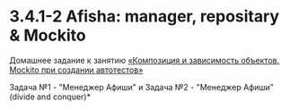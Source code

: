 ﻿# 3.4.1-2 Afisha: manager, repositary & Mockito

Домашнее задание к занятию [«Композиция и зависимость объектов. Mockito при создании автотестов»](https://github.com/netology-code/javaqa-homeworks/tree/master/dependency#%D0%B4%D0%BE%D0%BC%D0%B0%D1%88%D0%BD%D0%B5%D0%B5-%D0%B7%D0%B0%D0%B4%D0%B0%D0%BD%D0%B8%D0%B5-%D0%BA-%D0%B7%D0%B0%D0%BD%D1%8F%D1%82%D0%B8%D1%8E-%D0%BA%D0%BE%D0%BC%D0%BF%D0%BE%D0%B7%D0%B8%D1%86%D0%B8%D1%8F-%D0%B8-%D0%B7%D0%B0%D0%B2%D0%B8%D1%81%D0%B8%D0%BC%D0%BE%D1%81%D1%82%D1%8C-%D0%BE%D0%B1%D1%8A%D0%B5%D0%BA%D1%82%D0%BE%D0%B2-mockito-%D0%BF%D1%80%D0%B8-%D1%81%D0%BE%D0%B7%D0%B4%D0%B0%D0%BD%D0%B8%D0%B8-%D0%B0%D0%B2%D1%82%D0%BE%D1%82%D0%B5%D1%81%D1%82%D0%BE%D0%B2)

Задача №1 - "Менеджер Афиши" и Задача №2 - "Менеджер Афиши" (divide and conquer)*

